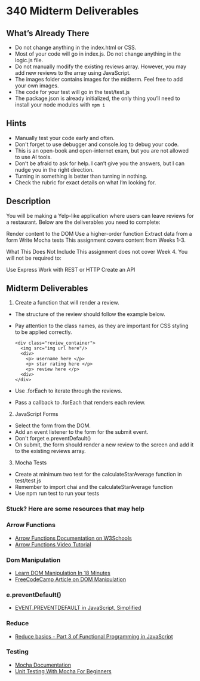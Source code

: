 # 340 Midterm Deliverables

## What’s Already There

- Do not change anything in the index.html or CSS.
- Most of your code will go in index.js. Do not change anything in the logic.js file.
- Do not manually modify the existing reviews array. However, you may add new reviews to the array using JavaScript.
- The images folder contains images for the midterm. Feel free to add your own images.
- The code for your test will go in the test/test.js
- The package.json is already initialized, the only thing you’ll need to install your node modules with `npm i`

## Hints

- Manually test your code early and often.
- Don't forget to use debugger and console.log to debug your code.
- This is an open-book and open-internet exam, but you are not allowed to use AI tools.
- Don’t be afraid to ask for help. I can’t give you the answers, but I can nudge you in the right direction.
- Turning in something is better than turning in nothing.
- Check the rubric for exact details on what I’m looking for.

## Description

You will be making a Yelp-like application where users can leave reviews for a restaurant. Below are the deliverables you need to complete:

Render content to the DOM
Use a higher-order function
Extract data from a form
Write Mocha tests
This assignment covers content from Weeks 1-3.

What This Does Not Include
This assignment does not cover Week 4. You will not be required to:

Use Express
Work with REST or HTTP
Create an API

## Midterm Deliverables

1. Create a function that will render a review.

- The structure of the review should follow the example below.
- Pay attention to the class names, as they are important for CSS styling to be applied correctly.

  ```
  <div class="review_container">
    <img src="img url here"/>
    <div>
      <p> username here </p>
      <p> star rating here </p>
      <p> review here </p>
    <div>
  </div>

  ```

- Use .forEach to iterate through the reviews.
- Pass a callback to .forEach that renders each review.

2. JavaScript Forms

- Select the form from the DOM.
- Add an event listener to the form for the submit event.
- Don't forget e.preventDefault()
- On submit, the form should render a new review to the screen and add it to the existing reviews array.

3. Mocha Tests

- Create at minimum two test for the calculateStarAverage function in test/test.js
- Remember to import chai and the calculateStarAverage function
- Use npm run test to run your tests

### Stuck? Here are some resources that may help

### Arrow Functions

- [Arrow Functions Documentation on W3Schools](https://www.w3schools.com/js/js_arrow_function.asp)
- [Arrow Functions Video Tutorial](https://www.youtube.com/watch?v=fRRRkognpOs)

### Dom Manipulation

- [Learn DOM Manipulation In 18 Minutes](https://www.youtube.com/watch?v=y17RuWkWdn8)
- [FreeCodeCamp Article on DOM Manipulation](https://www.freecodecamp.org/news/dom-manipulation-in-javascript/)

### e.preventDefault()

- [EVENT.PREVENTDEFAULT in JavaScript, Simplified](https://www.youtube.com/watch?v=md8jQkOEyyk)

### Reduce

- [Reduce basics - Part 3 of Functional Programming in JavaScript](https://www.youtube.com/watch?v=Wl98eZpkp-c)

### Testing

- [Mocha Documentation](https://mochajs.org/#getting-started)
- [Unit Testing With Mocha For Beginners](https://www.youtube.com/watch?v=sPyb6QlgBaU)

